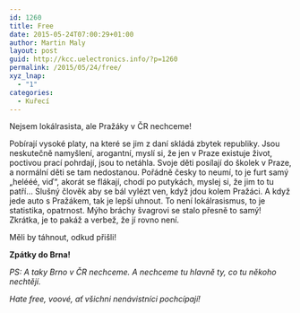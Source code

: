```yaml
---
id: 1260
title: Free
date: 2015-05-24T07:00:29+01:00
author: Martin Maly
layout: post
guid: http://kcc.uelectronics.info/?p=1260
permalink: /2015/05/24/free/
xyz_lnap:
  - "1"
categories:
  - Kuřecí
---
```

Nejsem lokálrasista, ale Pražáky v ČR nechceme!

Pobírají vysoké platy, na které se jim z daní skládá zbytek republiky. Jsou neskutečně namyšlení, arogantní, myslí si, že jen v Praze existuje život, poctivou prací pohrdají, jsou to netáhla. Svoje děti posílají do školek v Praze, a normální děti se tam nedostanou. Pořádně česky to neumí, to je furt samý &#8222;helééé, viď&#8220;, akorát se flákají, chodí po putykách, myslej si, že jim to tu patří&#8230; Slušný člověk aby se bál vylézt ven, když jdou kolem Pražáci. A když jede auto s Pražákem, tak je lepší uhnout. To není lokálrasismus, to je statistika, opatrnost. Mýho bráchy švagrovi se stalo přesně to samý! Zkrátka, je to pakáž a verbež, že jí rovno není.

Měli by táhnout, odkud přišli!

**Zpátky do Brna!**

_PS: A taky Brno v ČR nechceme. A nechceme tu hlavně ty, co tu někoho nechtějí._

_Hate free, voové, ať všichni nenávistníci pochcípají!_